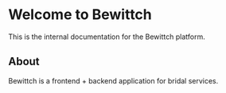 # Welcome to Bewittch
This is the internal documentation for the Bewittch platform.

## About
Bewittch is a frontend + backend application for bridal services.
